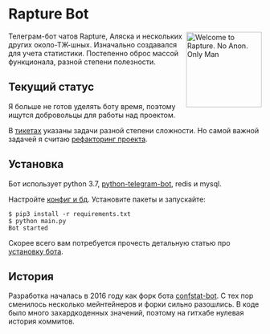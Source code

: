 # Rapture Bot

<img src="https://user-images.githubusercontent.com/142528/43461173-7def7a54-94db-11e8-93c7-b6b7ac485f3b.jpg" align=right width=150 alt="Welcome to Rapture. No Anon. Only Man" title="No Anon. Only Man"> 

Телеграм-бот чатов Rapture, Аляска и нескольких других около-ТЖ-шных. Изначально создавался для учета статистики. Постепенно оброс массой функционала, разной степени полезности.

## Текущий статус

Я больше не готов уделять боту время, поэтому ищутся добровольцы для работы над проектом.

В [тикетах](https://github.com/pongo/rapturebot/issues) указаны задачи разной степени сложности. Но самой важной задачей я считаю [рефакторинг проекта](https://github.com/pongo/rapturebot/issues/3).

## Установка

Бот использует python 3.7, [python-telegram-bot](https://github.com/python-telegram-bot/python-telegram-bot/), redis и mysql. 

Настройте [конфиг и бд](CONFIG.md). Установите пакеты и запускайте:

```console
$ pip3 install -r requirements.txt
$ python main.py
Bot started
```

Скорее всего вам потребуется прочесть детальную статью про [установку бота](https://github.com/pongo/rapturebot/wiki/%D0%A3%D1%81%D1%82%D0%B0%D0%BD%D0%BE%D0%B2%D0%BA%D0%B0-%D0%B1%D0%BE%D1%82%D0%B0-%D0%B2-%D0%B4%D0%B5%D1%82%D0%B0%D0%BB%D1%8F%D1%85).

## История

Разработка началась в 2016 году как форк бота [confstat-bot](https://github.com/CubexX/confstat-bot). С тех пор сменилось несколько мейнтейнеров и форки сильно разошлись. В коде было много захардкоденных значений, поэтому на гитхабе нулевая история коммитов.
